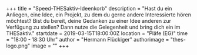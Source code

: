 +++
title = "Speed-THESaktiv-Ideenkorb"
description = "Hast du ein Anliegen, eine Idee, ein Projekt, zu dem du gerne andere Interessierte hören möchtest? Bist du bereit, deine Gedanken zu einer Idee anderen zur Verfügung zu stellen? Dann nutze die Gelegenheit und bring dich ein im THESaktiv."
startdate = 2019-03-15T18:00:00Z
location = "Pläfe (EG)"
time = "18:00 - 18:30 Uhr"
author = "Hermann Flückiger"
authorimage = "thes-logo.png"
image = ""
+++
